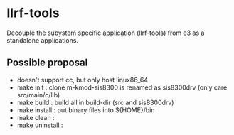 llrf-tools
===

Decouple the subystem specific application (llrf-tools) from e3 as a standalone applications.


## Possible proposal

* doesn't support cc, but only host linux86_64
* make init      : clone m-kmod-sis8300 is renamed as sis8300drv (only care src/main/c/lib)
* make build     : build all in build-dir (src and sis8300drv)
* make install   : put binary files into ${HOME}/bin 
* make clean     :
* make uninstall :
```

